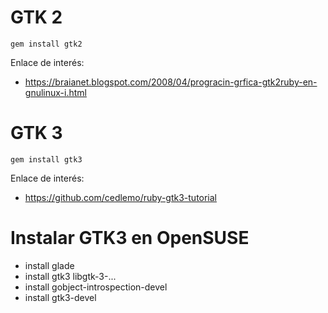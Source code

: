 
# GTK 2

`gem install gtk2`

Enlace de interés:
* https://braianet.blogspot.com/2008/04/progracin-grfica-gtk2ruby-en-gnulinux-i.html

# GTK 3

`gem install gtk3`

Enlace de interés:
* https://github.com/cedlemo/ruby-gtk3-tutorial

# Instalar GTK3 en OpenSUSE

* install glade 
* install gtk3 libgtk-3-...
* install gobject-introspection-devel
* install gtk3-devel
